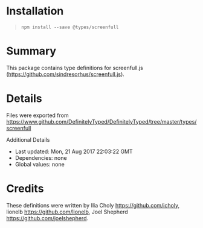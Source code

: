 # Installation
> `npm install --save @types/screenfull`

# Summary
This package contains type definitions for screenfull.js (https://github.com/sindresorhus/screenfull.js).

# Details
Files were exported from https://www.github.com/DefinitelyTyped/DefinitelyTyped/tree/master/types/screenfull

Additional Details
 * Last updated: Mon, 21 Aug 2017 22:03:22 GMT
 * Dependencies: none
 * Global values: none

# Credits
These definitions were written by Ilia Choly <https://github.com/icholy>, lionelb <https://github.com/lionelb>, Joel Shepherd <https://github.com/joelshepherd>.
